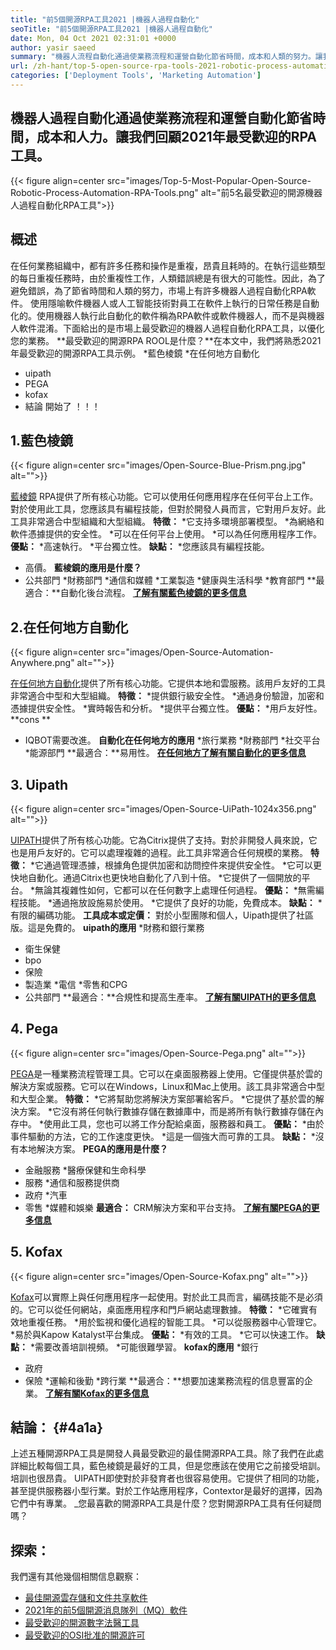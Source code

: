```yaml
---
title: "前5個開源RPA工具2021 |機器人過程自動化" 
seoTitle: "前5個開源RPA工具2021 |機器人過程自動化" 
date: Mon, 04 Oct 2021 02:31:01 +0000
author: yasir saeed
summary: "機器人流程自動化通過使業務流程和運營自動化節省時間，成本和人類的努力。讓我們回顧2021年最受歡迎的RPA工具。" 
url: /zh-hant/top-5-open-source-rpa-tools-2021-robotic-process-automation/
categories: ['Deployment Tools', 'Marketing Automation']
---
```


## 機器人過程自動化通過使業務流程和運營自動化節省時間，成本和人力。讓我們回顧2021年最受歡迎的RPA工具。

{{< figure align=center src="images/Top-5-Most-Popular-Open-Source-Robotic-Process-Automation-RPA-Tools.png" alt="前5名最受歡迎的開源機器人過程自動化RPA工具">}}


## **概述**
在任何業務組織中，都有許多任務和操作是重複，昂貴且耗時的。在執行這些類型的每日重複任務時，由於重複性工作，人類錯誤總是有很大的可能性。因此，為了避免錯誤，為了節省時間和人類的努力，市場上有許多機器人過程自動化RPA軟件。
使用隱喻軟件機器人或人工智能技術對員工在軟件上執行的日常任務是自動化的。使用機器人執行此自動化的軟件稱為RPA軟件或軟件機器人，而不是與機器人軟件混淆。下面給出的是市場上最受歡迎的機器人過程自動化RPA工具，以優化您的業務。
**最受歡迎的開源RPA ROOL是什麼？**在本文中，我們將熟悉2021年最受歡迎的開源RPA工具示例。
  *藍色棱鏡
  *在任何地方自動化
  * uipath
  * PEGA
  * kofax
  * 結論
開始了 ！！！

## 1.藍色棱鏡

{{< figure align=center src="images/Open-Source-Blue-Prism.png.jpg" alt="">}}

[藍棱鏡][1] RPA提供了所有核心功能。它可以使用任何應用程序在任何平台上工作。對於使用此工具，您應該具有編程技能，但對於開發人員而言，它對用戶友好。此工具非常適合中型組織和大型組織。
**特徵：**
  *它支持多環境部署模型。
  *為網絡和軟件憑據提供的安全性。
  *可以在任何平台上使用。
  *可以為任何應用程序工作。
**優點：**
  *高速執行。
  *平台獨立性。
**缺點：**
  *您應該具有編程技能。
  * 高價。
**藍棱鏡的應用是什麼？**
  * 公共部門
  *財務部門
  *通信和媒體
  *工業製造
  *健康與生活科學
  *教育部門
**最適合：**自動化後台流程。
**[了解有關藍色棱鏡的更多信息][1]**

## 2.在任何地方自動化

{{< figure align=center src="images/Open-Source-Automation-Anywhere.png" alt="">}}

[在任何地方自動化][2]提供了所有核心功能。它提供本地和雲服務。該用戶友好的工具非常適合中型和大型組織。
**特徵：**
  *提供銀行級安全性。
  *通過身份驗證，加密和憑據提供安全性。
  *實時報告和分析。
  *提供平台獨立性。
**優點：**
  *用戶友好性。
**cons **
  * IQBOT需要改進。
**自動化在任何地方的應用**
  *旅行業務
  *財務部門
  *社交平台
  *能源部門
**最適合：**易用性。
**[在任何地方了解有關自動化的更多信息][2]**

## 3. Uipath

{{< figure align=center src="images/Open-Source-UiPath-1024x356.png" alt="">}}

[UIPATH][3]提供了所有核心功能。它為Citrix提供了支持。對於非開發人員來說，它也是用戶友好的。它可以處理複雜的過程。此工具非常適合任何規模的業務。
**特徵：**
  *它通過管理憑據，根據角色提供加密和訪問控件來提供安全性。
  *它可以更快地自動化。通過Citrix也更快地自動化了八到十倍。
  *它提供了一個開放的平台。
  *無論其複雜性如何，它都可以在任何數字上處理任何過程。
**優點：**
  *無需編程技能。
  *通過拖放設施易於使用。
  *它提供了良好的功能，免費成本。
**缺點：**
  *有限的編碼功能。
**工具成本或定價：**
對於小型團隊和個人，Uipath提供了社區版。這是免費的。
**uipath的應用**
  *財務和銀行業務
  * 衛生保健
  * bpo
  * 保險
  * 製造業
  *電信
  *零售和CPG
  * 公共部門
**最適合：**合規性和提高生產率。
**[了解有關UIPATH的更多信息][3]**

## 4. Pega

{{< figure align=center src="images/Open-Source-Pega.png" alt="">}}

[PEGA][4]是一種業務流程管理工具。它可以在桌面服務器上使用。它僅提供基於雲的解決方案或服務。它可以在Windows，Linux和Mac上使用。該工具非常適合中型和大型企業。
**特徵：**
  *它將幫助您將解決方案部署給客戶。
  *它提供了基於雲的解決方案。
  *它沒有將任何執行數據存儲在數據庫中，而是將所有執行數據存儲在內存中。
  *使用此工具，您也可以將工作分配給桌面，服務器和員工。
**優點：**
  *由於事件驅動的方法，它的工作速度更快。
  *這是一個強大而可靠的工具。
**缺點：**
  *沒有本地解決方案。
**PEGA的應用是什麼？**
  * 金融服務
  *醫療保健和生命科學
  * 服務
  *通信和服務提供商
  * 政府
  *汽車
  * 零售
  *媒體和娛樂
**最適合：** CRM解決方案和平台支持。
**[了解有關PEGA的更多信息][4]**

## 5. Kofax

{{< figure align=center src="images/Open-Source-Kofax.png" alt="">}}

[Kofax][5]可以實際上與任何應用程序一起使用。對於此工具而言，編碼技能不是必須的。它可以從任何網站，桌面應用程序和門戶網站處理數據。
**特徵：**
  *它確實有效地重複任務。
  *用於監視和優化過程的智能工具。
  *可以從服務器中心管理它。
  *易於與Kapow Katalyst平台集成。
**優點：**
  *有效的工具。
  *它可以快速工作。
**缺點：**
  *需要改善培訓視頻。
  *可能很難學習。
**kofax的應用**
  *銀行
  * 政府
  * 保險
  *運輸和後勤
  *跨行業
**最適合：**想要加速業務流程的信息豐富的企業。
**[了解有關Kofax的更多信息][5]**

## **結論：**   {#4a1a}
上述五種開源RPA工具是開發人員最受歡迎的最佳開源RPA工具。除了我們在此處詳細比較每個工具，藍色棱鏡是最好的工具，但是您應該在使用它之前接受培訓。培訓也很昂貴。 UIPATH即使對於非發育者也很容易使用。它提供了相同的功能，甚至提供服務器小型行業。對於工作站應用程序，Contextor是最好的選擇，因為它們中有專業。
_您最喜歡的開源RPA工具是什麼？您對開源RPA工具有任何疑問嗎？

## 探索：
我們還有其他幾個相關信息觀察：
  * [最佳開源雲存儲和文件共享軟件][7]
  * [2021年的前5個開源消息隊列（MQ）軟件][8]
  * [最受歡迎的開源數字法醫工具][9]
  * [最受歡迎的OSI批准的開源許可][10]

  
[1]: https://www.blueprism.com/
[2]: https://www.automationanywhere.com/
[3]: https://www.uipath.com/
[4]: https://www.pega.com/
[5]: https://www.kofax.com/
[6]: mailto:yasir.saeed@aspose.com
[7]: https://products.containerize.com/backup-and-sync/
[8]: https://blog.containerize.com/message-queue-software/top-5-open-source-message-queue-software-in-2021/
[9]: https://blog.containerize.com/digital-forensic-tools/top-5-open-source-digital-forensic-tools-in-2021/
[10]: https://blog.containerize.com/licenses-standards/top-5-most-popular-osi-approved-open-source-licenses-of-2021/
